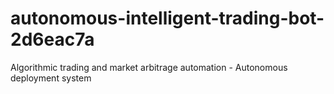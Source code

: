 # autonomous-intelligent-trading-bot-2d6eac7a
Algorithmic trading and market arbitrage automation - Autonomous deployment system
